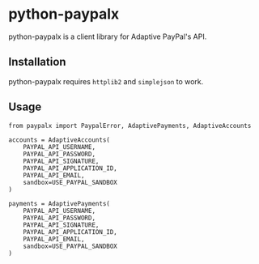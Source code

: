 python-paypalx
==============

python-paypalx is a client library for Adaptive PayPal's API.


Installation
------------

python-paypalx requires `httplib2` and `simplejson` to work.


Usage
-----

    from paypalx import PaypalError, AdaptivePayments, AdaptiveAccounts

    accounts = AdaptiveAccounts(
        PAYPAL_API_USERNAME,
        PAYPAL_API_PASSWORD,
        PAYPAL_API_SIGNATURE,
        PAYPAL_API_APPLICATION_ID,
        PAYPAL_API_EMAIL,
        sandbox=USE_PAYPAL_SANDBOX
    )    
    
    payments = AdaptivePayments(
        PAYPAL_API_USERNAME,
        PAYPAL_API_PASSWORD,
        PAYPAL_API_SIGNATURE,
        PAYPAL_API_APPLICATION_ID,
        PAYPAL_API_EMAIL,
        sandbox=USE_PAYPAL_SANDBOX
    )
    
    
